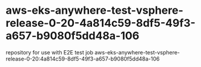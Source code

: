 # aws-eks-anywhere-test-vsphere-release-0-20-4a814c59-8df5-49f3-a657-b9080f5dd48a-106
repository for use with E2E test job aws-eks-anywhere-test-vsphere-release-0-20:4a814c59-8df5-49f3-a657-b9080f5dd48a-106
